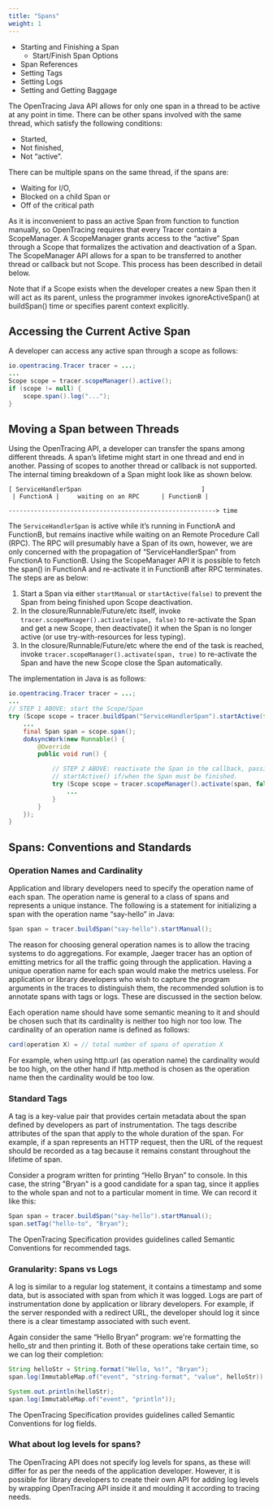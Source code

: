 ```yaml
---
title: "Spans"
weight: 1
---
```


* Starting and Finishing a Span
  * Start/Finish Span Options
* Span References
* Setting Tags
* Setting Logs
* Setting and Getting Baggage

The OpenTracing Java API allows for only one span in a thread to be active at any point in time. There can be other spans involved with the same thread, which satisfy the following conditions:

- Started,
- Not finished,
- Not “active”.

There can be multiple spans on the same thread, if the spans are:

- Waiting for I/O,
- Blocked on a child Span or
- Off of the critical path

As it is inconvenient to pass an active Span from function to function manually, so OpenTracing requires that every Tracer contain a ScopeManager. A ScopeManager grants access to the “active” Span through a Scope that formalizes the activation and deactivation of a Span. The ScopeManager API allows for a span to be transferred to another thread or callback but not Scope. This process has been described in detail below.

Note that if a Scope exists when the developer creates a new Span then it will act as its parent, unless the programmer invokes ignoreActiveSpan() at buildSpan() time or specifies parent context explicitly.

## Accessing the Current Active Span

A developer can access any active span through a scope as follows:

```java
io.opentracing.Tracer tracer = ...;
...
Scope scope = tracer.scopeManager().active();
if (scope != null) {
    scope.span().log("...");
}
```

## Moving a Span between Threads

Using the OpenTracing API, a developer can transfer the spans among different threads. A span’s lifetime might start in one thread and end in another. Passing of scopes to another thread or callback is not supported.
The internal timing breakdown of a Span might look like as shown below.

```
[ ServiceHandlerSpan                                 ]
 | FunctionA |     waiting on an RPC      | FunctionB |

---------------------------------------------------------> time
```

The `ServiceHandlerSpan` is active while it’s running in FunctionA and FunctionB, but remains inactive while waiting on an Remote Procedure Call (RPC). The RPC will presumably have a Span of its own, however, we are only concerned with the propagation of “ServiceHandlerSpan” from FunctionA to FunctionB.
Using the ScopeManager API it is possible to fetch the span() in FunctionA and re-activate it in FunctionB after RPC terminates. The steps are as below:

1. Start a Span via either `startManual` or `startActive(false)` to prevent the Span from being finished upon Scope deactivation.
2. In the closure/Runnable/Future/etc itself, invoke `tracer.scopeManager().activate(span, false)` to re-activate the Span and get a new Scope, then deactivate() it when the Span is no longer active (or use try-with-resources for less typing).
3. In the closure/Runnable/Future/etc where the end of the task is reached, invoke `tracer.scopeManager().activate(span, true)` to re-activate the Span and have the new Scope close the Span automatically.

The implementation in Java is as follows:

```java
io.opentracing.Tracer tracer = ...;
...
// STEP 1 ABOVE: start the Scope/Span
try (Scope scope = tracer.buildSpan("ServiceHandlerSpan").startActive(false)) {
    ...
    final Span span = scope.span();
    doAsyncWork(new Runnable() {
        @Override
        public void run() {

            // STEP 2 ABOVE: reactivate the Span in the callback, passing true to
            // startActive() if/when the Span must be finished.
            try (Scope scope = tracer.scopeManager().activate(span, false)) {
                ...
            }
        }
    });
}
```

## Spans: Conventions and Standards

### Operation Names and Cardinality

Application and library developers need to specify the operation name of each span.
The operation name is general to a class of spans and represents a unique instance. The following is a statement for initializing a span with the operation name “say-hello” in Java:

```java
Span span = tracer.buildSpan("say-hello").startManual();
```

The reason for choosing general operation names is to allow the tracing systems to do aggregations. For example, Jaeger tracer has an option of emitting metrics for all the traffic going through the application. Having a unique operation name for each span would make the metrics useless. For application or library developers who wish to capture the program arguments in the traces to distinguish them, the recommended solution is to annotate spans with tags or logs. These are discussed in the section below.

Each operation name should have some semantic meaning to it and should be chosen such that its cardinality is neither too high nor too low. The cardinality of an operation name is defined as follows:

```java
card(operation X) = // total number of spans of operation X
```

For example, when using http.url (as operation name) the cardinality would be too high, on the other hand if http.method is chosen as the operation name then the cardinality would be too low.


### Standard Tags

A tag is a key-value pair that provides certain metadata about the span defined by developers as part of instrumentation.  The tags describe attributes of the span that apply to the whole duration of the span. For example, if a span represents an HTTP request, then the URL of the request should be recorded as a tag because it remains constant throughout the lifetime of span.

Consider a program written for printing “Hello Bryan” to console. In this case, the string "Bryan" is a good candidate for a span tag, since it applies to the whole span and not to a particular moment in time. We can record it like this:

```java
Span span = tracer.buildSpan("say-hello").startManual();
span.setTag("hello-to", "Bryan");
```

The OpenTracing Specification provides guidelines called Semantic Conventions for recommended tags.

### Granularity: Spans vs Logs

A log is similar to a regular log statement, it contains a timestamp and some data, but is associated with span from which it was logged. Logs are part of instrumentation done by application or library developers. For example, if the server responded with a redirect URL, the developer should log it since there is a clear timestamp associated with such event.

Again consider the same “Hello Bryan” program: we're formatting the hello_str and then printing it. Both of these operations take certain time, so we can log their completion:

```java
String helloStr = String.format("Hello, %s!", "Bryan");
span.log(ImmutableMap.of("event", "string-format", "value", helloStr));

System.out.println(helloStr);
span.log(ImmutableMap.of("event", "println"));
```

The OpenTracing Specification provides guidelines called Semantic Conventions for log fields.

### What about log levels for spans?

The OpenTracing API does not specify log levels for spans, as these will differ for as per the needs of the application developer. However, it is possible for library developers to create their own API for adding log levels by wrapping OpenTracing API inside it and moulding it according to tracing needs.
